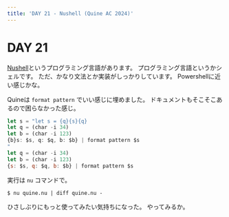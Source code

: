 ```yaml
---
title: 'DAY 21 - Nushell (Quine AC 2024)'
---
```


# DAY 21

[Nushell](https://www.nushell.sh)というプログラミング言語があります。
プログラミング言語というかシェルです。
ただ、かなり文法とか実装がしっかりしています。
Powershellに近い感じかな。

Quineは `format pattern` でいい感じに埋めました。
ドキュメントもそこそこあるので困らなかった感じ。

```javascript
let s = "let s = {q}{s}{q}
let q = (char -i 34)
let b = (char -i 123)
{b}s: $s, q: $q, b: $b} | format pattern $s
"
let q = (char -i 34)
let b = (char -i 123)
{s: $s, q: $q, b: $b} | format pattern $s
```

実行は `nu` コマンドで。

```console
$ nu quine.nu | diff quine.nu -
```

ひさしぶりにもっと使ってみたい気持ちになった。
やってみるか。
